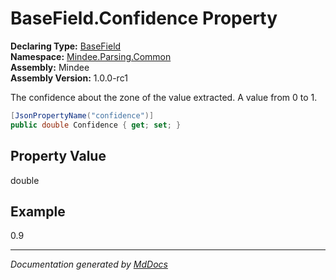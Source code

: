 ﻿<!--  
  <auto-generated>   
    The contents of this file were generated by a tool.  
    Changes to this file may be list if the file is regenerated  
  </auto-generated>   
-->

# BaseField.Confidence Property

**Declaring Type:** [BaseField](../index.md)  
**Namespace:** [Mindee.Parsing.Common](../../index.md)  
**Assembly:** Mindee  
**Assembly Version:** 1.0.0\-rc1

The confidence about the zone of the value extracted. A value from 0 to 1.

```csharp
[JsonPropertyName("confidence")]
public double Confidence { get; set; }
```

## Property Value

double

## Example

0.9

___

*Documentation generated by [MdDocs](https://github.com/ap0llo/mddocs)*
